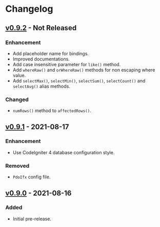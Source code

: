 # Changelog


## [v0.9.2](https://github.com/nfaiz/ci4-ifx/compare/v0.9.1...v0.9.2) - Not Released

### Enhancement

- Add placeholder name for bindings.
- Improved documentations.
- Add case insensitive parameter for `like()` method.
- Add `whereRaw()` and `orWhereRaw()` methods for non escaping where value.
- Add `selectMax()`, `selectMin()`, `selectSum()`, `selectCount()` and `selectAvg()` alias methods.

### Changed

- `numRows()` method to `affectedRows()`.


## [v0.9.1](https://github.com/nfaiz/ci4-ifx/compare/v0.9.0...v0.9.1) - 2021-08-17

### Enhancement

- Use CodeIgniter 4 database configuration style.

### Removed

- `PdoIfx` config file.


## [v0.9.0](https://github.com/nfaiz/ci4-ifx/releases/tag/v0.9.0) - 2021-08-16

### Added

- Initial pre-release.